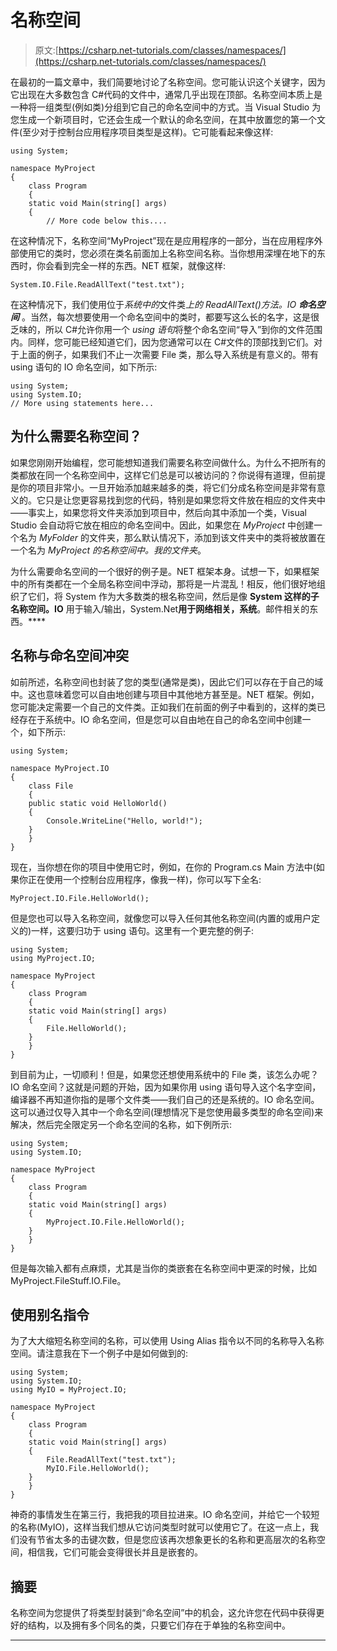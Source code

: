 # 名称空间

> 原文:[https://csharp.net-tutorials.com/classes/namespaces/](https://csharp.net-tutorials.com/classes/namespaces/)

在最初的一篇文章中，我们简要地讨论了名称空间。您可能认识这个关键字，因为它出现在大多数包含 C#代码的文件中，通常几乎出现在顶部。名称空间本质上是一种将一组类型(例如类)分组到它自己的命名空间中的方式。当 Visual Studio 为您生成一个新项目时，它还会生成一个默认的命名空间，在其中放置您的第一个文件(至少对于控制台应用程序项目类型是这样)。它可能看起来像这样:

```
using System;  

namespace MyProject  
{  
    class Program  
    {  
    static void Main(string[] args)  
    {  
        // More code below this....
```

在这种情况下，名称空间“MyProject”现在是应用程序的一部分，当在应用程序外部使用它的类时，您必须在类名前面加上名称空间名称。当你想用深埋在地下的东西时，你会看到完全一样的东西。NET 框架，就像这样:

```
System.IO.File.ReadAllText("test.txt");
```

在这种情况下，我们使用位于*系统中的*文件类*上的 *ReadAllText()方法*。IO **命名空间*** 。当然，每次想要使用一个命名空间中的类时，都要写这么长的名字，这是很乏味的，所以 C#允许你用一个 *using 语句*将整个命名空间“导入”到你的文件范围内。同样，您可能已经知道它们，因为您通常可以在 C#文件的顶部找到它们。对于上面的例子，如果我们不止一次需要 File 类，那么导入系统是有意义的。带有 using 语句的 IO 命名空间，如下所示:

```
using System;
using System.IO;
// More using statements here...
```

<input type="hidden" name="IL_IN_ARTICLE">

## 为什么需要名称空间？

如果您刚刚开始编程，您可能想知道我们需要名称空间做什么。为什么不把所有的类都放在同一个名称空间中，这样它们总是可以被访问的？你说得有道理，但前提是你的项目非常小。一旦开始添加越来越多的类，将它们分成名称空间是非常有意义的。它只是让您更容易找到您的代码，特别是如果您将文件放在相应的文件夹中——事实上，如果您将文件夹添加到项目中，然后向其中添加一个类，Visual Studio 会自动将它放在相应的命名空间中。因此，如果您在 *MyProject* 中创建一个名为 *MyFolder* 的文件夹，那么默认情况下，添加到该文件夹中的类将被放置在一个名为 *MyProject 的名称空间中。我的文件夹*。

为什么需要命名空间的一个很好的例子是。NET 框架本身。试想一下，如果框架中的所有类都在一个全局名称空间中浮动，那将是一片混乱！相反，他们很好地组织了它们，将 System 作为大多数类的根名称空间，然后是像 **System 这样的子名称空间。IO** 用于输入/输出，System.Net**用于网络相关，系统**。邮件相关的东西。****

## 名称与命名空间冲突

如前所述，名称空间也封装了您的类型(通常是类)，因此它们可以存在于自己的域中。这也意味着您可以自由地创建与项目中其他地方甚至是。NET 框架。例如，您可能决定需要一个自己的文件类。正如我们在前面的例子中看到的，这样的类已经存在于系统中。IO 命名空间，但是您可以自由地在自己的命名空间中创建一个，如下所示:

```
using System;  

namespace MyProject.IO  
{  
    class File  
    {  
    public static void HelloWorld()  
    {  
        Console.WriteLine("Hello, world!");  
    }  
    }  
}
```

现在，当你想在你的项目中使用它时，例如，在你的 Program.cs Main 方法中(如果你正在使用一个控制台应用程序，像我一样)，你可以写下全名:

```
MyProject.IO.File.HelloWorld();
```

但是您也可以导入名称空间，就像您可以导入任何其他名称空间(内置的或用户定义的)一样，这要归功于 using 语句。这里有一个更完整的例子:

```
using System;
using MyProject.IO;

namespace MyProject
{
    class Program
    {
    static void Main(string[] args)
    {
        File.HelloWorld();
    }
    }
}
```

到目前为止，一切顺利！但是，如果您还想使用系统中的 File 类，该怎么办呢？IO 命名空间？这就是问题的开始，因为如果你用 using 语句导入这个名字空间，编译器不再知道你指的是哪个文件类——我们自己的还是系统的。IO 命名空间。这可以通过仅导入其中一个命名空间(理想情况下是您使用最多类型的命名空间)来解决，然后完全限定另一个命名空间的名称，如下例所示:

```
using System;
using System.IO;

namespace MyProject
{
    class Program
    {
    static void Main(string[] args)
    {
        MyProject.IO.File.HelloWorld();
    }
    }
}
```

但是每次输入都有点麻烦，尤其是当你的类嵌套在名称空间中更深的时候，比如 MyProject.FileStuff.IO.File。

## 使用别名指令

为了大大缩短名称空间的名称，可以使用 Using Alias 指令以不同的名称导入名称空间。请注意我在下一个例子中是如何做到的:

```
using System;
using System.IO;
using MyIO = MyProject.IO;

namespace MyProject
{
    class Program
    {
    static void Main(string[] args)
    {
        File.ReadAllText("test.txt");
        MyIO.File.HelloWorld();
    }
    }
}
```

神奇的事情发生在第三行，我把我的项目拉进来。IO 命名空间，并给它一个较短的名称(MyIO)，这样当我们想从它访问类型时就可以使用它了。在这一点上，我们没有节省太多的击键次数，但是您应该再次想象更长的名称和更高层次的名称空间，相信我，它们可能会变得很长并且是嵌套的。

## 摘要

名称空间为您提供了将类型封装到“命名空间”中的机会，这允许您在代码中获得更好的结构，以及拥有多个同名的类，只要它们存在于单独的名称空间中。

* * *